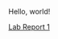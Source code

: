 Hello, world!

[Lab Report 1](https://<aconsiglio03>.github.io/<https://aconsiglio03.github.io/cse15l-lab-reports/>/lab-report-1-week-2.html)
